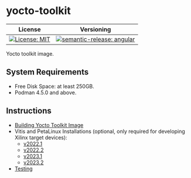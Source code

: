 # yocto-toolkit

| License | Versioning |
| ------- | ---------- |
| [![License: MIT](https://img.shields.io/badge/License-MIT-yellow.svg)](https://opensource.org/licenses/MIT) | [![semantic-release: angular](https://img.shields.io/badge/semantic--release-angular-e10079?logo=semantic-release)](https://github.com/semantic-release/semantic-release) |

Yocto toolkit image.


## System Requirements

* Free Disk Space: at least 250GB.
* Podman 4.5.0 and above.


## Instructions

* [Building Yocto Toolkit Image](docs/building-image.md)
* Vitis and PetaLinux Installations (optional, only required for developing Xilinx target devices):
    * [v2022.1](docs/xilinx-installations/v2022.1.md)
    * [v2022.2](docs/xilinx-installations/v2022.2.md)
    * [v2023.1](docs/xilinx-installations/v2023.1.md)
    * [v2023.2](docs/xilinx-installations/v2023.2.md)
* [Testing](docs/testing.md)
